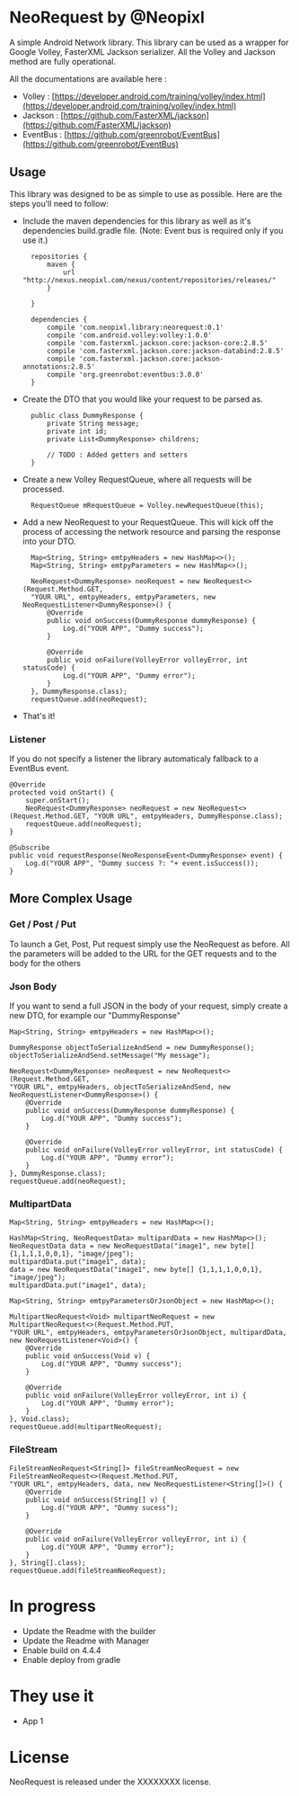 # NeoRequest by @Neopixl

A simple Android Network library. This library can be used as a wrapper for Google Volley, FasterXML Jackson serializer.
All the Volley and Jackson method are fully operational.

All the documentations are available here :

 - Volley : [https://developer.android.com/training/volley/index.html](https://developer.android.com/training/volley/index.html)
 - Jackson : [https://github.com/FasterXML/jackson](https://github.com/FasterXML/jackson)
 - EventBus : [https://github.com/greenrobot/EventBus](https://github.com/greenrobot/EventBus)

## Usage
This library was designed to be as simple to use as possible.  Here are the steps you'll need to follow:

* Include the maven dependencies for this library as well as it's dependencies build.gradle file.  (Note: Event bus is required only if you use it.)


		repositories {	
		    maven {
		        url "http://nexus.neopixl.com/nexus/content/repositories/releases/"
		    }
	
		}

		dependencies {
			compile 'com.neopixl.library:neorequest:0.1'
			compile 'com.android.volley:volley:1.0.0'
			compile 'com.fasterxml.jackson.core:jackson-core:2.8.5'
			compile 'com.fasterxml.jackson.core:jackson-databind:2.8.5'
			compile 'com.fasterxml.jackson.core:jackson-annotations:2.8.5'
			compile 'org.greenrobot:eventbus:3.0.0'
		}

* Create the DTO that you would like your request to be parsed as.

		public class DummyResponse {
			private String message;
			private int id;
			private List<DummyResponse> childrens;
			
			// TODO : Added getters and setters
		}

* Create a new Volley RequestQueue, where all requests will be processed.

		RequestQueue mRequestQueue = Volley.newRequestQueue(this);
		
* Add a new NeoRequest to your RequestQueue.  This will kick off the process of accessing the network resource and parsing the response into your DTO. 

		Map<String, String> emtpyHeaders = new HashMap<>();
		Map<String, String> emtpyParameters = new HashMap<>();
		
		NeoRequest<DummyResponse> neoRequest = new NeoRequest<>(Request.Method.GET,
		"YOUR URL", emtpyHeaders, emtpyParameters, new NeoRequestListener<DummyResponse>() {
			@Override
			public void onSuccess(DummyResponse dummyResponse) {
				Log.d("YOUR APP", "Dummy success");
			}
		
			@Override
			public void onFailure(VolleyError volleyError, int statusCode) {
				Log.d("YOUR APP", "Dummy error");
			}
		}, DummyResponse.class);
		requestQueue.add(neoRequest);

* That's it! 

### Listener
If you do not specify a listener the library automaticaly fallback to a EventBus event.

	@Override
	protected void onStart() {
		super.onStart();
		NeoRequest<DummyResponse> neoRequest = new NeoRequest<>(Request.Method.GET, "YOUR URL", emtpyHeaders, DummyResponse.class);
		requestQueue.add(neoRequest);
	}
	
	@Subscribe
	public void requestResponse(NeoResponseEvent<DummyResponse> event) {
		Log.d("YOUR APP", "Dummy success ?: "+ event.isSuccess());
	}

## More Complex Usage

### Get / Post / Put
To launch a Get, Post, Put request simply use the NeoRequest as before.
All the parameters will be added to the URL for the GET requests and to the body for the others

### Json Body

If you want to send a full JSON in the body of your request, simply create a new DTO, for example our "DummyResponse"

	Map<String, String> emtpyHeaders = new HashMap<>();
	
	DummyResponse objectToSerializeAndSend = new DummyResponse();
	objectToSerializeAndSend.setMessage("My message");
	
	NeoRequest<DummyResponse> neoRequest = new NeoRequest<>(Request.Method.GET,
	"YOUR URL", emtpyHeaders, objectToSerializeAndSend, new NeoRequestListener<DummyResponse>() {
		@Override
		public void onSuccess(DummyResponse dummyResponse) {
			Log.d("YOUR APP", "Dummy success");
		}
	
		@Override
		public void onFailure(VolleyError volleyError, int statusCode) {
			Log.d("YOUR APP", "Dummy error");
		}
	}, DummyResponse.class);
	requestQueue.add(neoRequest);

### MultipartData

	Map<String, String> emtpyHeaders = new HashMap<>();
	    
	HashMap<String, NeoRequestData> multipardData = new HashMap<>();
	NeoRequestData data = new NeoRequestData("image1", new byte[] {1,1,1,1,0,0,1}, "image/jpeg");
	multipardData.put("image1", data);
	data = new NeoRequestData("image1", new byte[] {1,1,1,1,0,0,1}, "image/jpeg");
	multipardData.put("image1", data);
	    
	Map<String, String> emtpyParametersOrJsonObject = new HashMap<>();
	    
	MultipartNeoRequest<Void> multipartNeoRequest = new MultipartNeoRequest<>(Request.Method.PUT,
	"YOUR URL", emtpyHeaders, emtpyParametersOrJsonObject, multipardData, new NeoRequestListener<Void>() {
		@Override
		public void onSuccess(Void v) {
			Log.d("YOUR APP", "Dummy success");
		}
	    
		@Override
		public void onFailure(VolleyError volleyError, int i) {
			Log.d("YOUR APP", "Dummy error"); 
		}
	}, Void.class);
	requestQueue.add(multipartNeoRequest);

### FileStream

	FileStreamNeoRequest<String[]> fileStreamNeoRequest = new FileStreamNeoRequest<>(Request.Method.PUT,
	"YOUR URL", emtpyHeaders, data, new NeoRequestListener<String[]>() {
		@Override
		public void onSuccess(String[] v) {
			Log.d("YOUR APP", "Dummy sucess");
		}
	    
		@Override
		public void onFailure(VolleyError volleyError, int i) {
			Log.d("YOUR APP", "Dummy error");   
		}
	}, String[].class);
	requestQueue.add(fileStreamNeoRequest);

# In progress

 - Update the Readme with the builder
 - Update the Readme with Manager
 - Enable build on 4.4.4
 - Enable deploy from gradle

# They use it

 - App 1

# License
NeoRequest is released under the XXXXXXXX license.